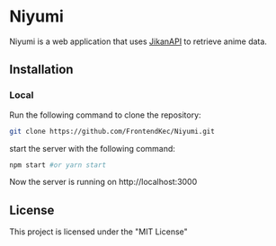# Niyumi
Niyumi is a web application that uses [JikanAPI](https://jikan.moe/) to retrieve anime data.

## Installation
### Local
Run the following command to clone the repository:
```sh
git clone https://github.com/FrontendKec/Niyumi.git
```
start the server with the following command:
```sh
npm start #or yarn start
```
Now the server is running on http://localhost:3000

## License
This project is licensed under the "MIT License"